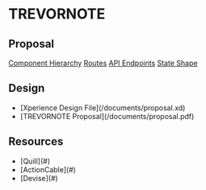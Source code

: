 # TREVORNOTE

## Proposal
[Component Hierarchy](/component_hierarchy)
[Routes](/routes.md)
[API Endpoints](/api_endpoints.md)
[State Shape](/state_shape)

## Design
<ul>
  <li> [Xperience Design File](/documents/proposal.xd)</li>
  <li> [TREVORNOTE Proposal](/documents/proposal.pdf)</li>
</ul>

## Resources
<ul>
  <li> [Quill](#)</li>
  <li> [ActionCable](#)</li>
  <li> [Devise](#)</li>
</ul>
